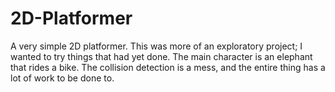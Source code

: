 # 2D-Platformer
A very simple 2D platformer. This was more of an exploratory project; I wanted to 
try things that had yet done. The main character is an elephant that rides a bike. 
The collision detection is a mess, and the entire thing has a lot of work to be done
to. 
